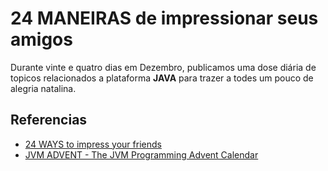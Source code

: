 # 24 MANEIRAS de impressionar seus amigos

Durante vinte e quatro dias em Dezembro, publicamos uma dose diária de topicos relacionados a plataforma **JAVA** para trazer a todes um pouco de alegria natalina.

## Referencias

- [24 WAYS to impress your friends](https://24ways.org/)
- [JVM ADVENT - The JVM Programming Advent Calendar](https://www.javaadvent.com/)
